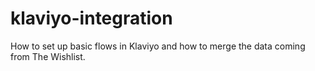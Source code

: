 # klaviyo-integration
How to set up basic flows in Klaviyo and how to merge the data coming from The Wishlist.
